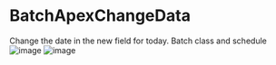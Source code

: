 # BatchApexChangeData
Change the date in the new field for today. Batch class and schedule
![image](https://user-images.githubusercontent.com/71832851/104734115-680ee300-5748-11eb-809b-340626df0bf1.png)
![image](https://user-images.githubusercontent.com/71832851/104734154-778e2c00-5748-11eb-9e8e-fabac38c3a93.png)

